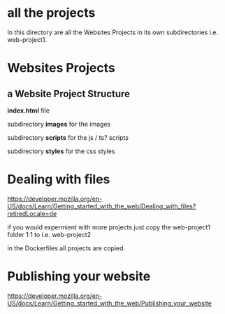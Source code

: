 # all the projects

In this directory are all the Websites Projects in its own subdirectories i.e. web-project1.

# Websites Projects

## a Website Project Structure

**index.html** file

subdirectory **images** for the images

subdirectory **scripts** for the js / ts? scripts

subdirectory **styles** for the css styles

# Dealing with files

https://developer.mozilla.org/en-US/docs/Learn/Getting_started_with_the_web/Dealing_with_files?retiredLocale=de

if you would expermient with more projects just copy the web-project1 folder 1:1 to i.e. web-project2

in the Dockerfiles all projects are copied.

# Publishing your website

https://developer.mozilla.org/en-US/docs/Learn/Getting_started_with_the_web/Publishing_your_website
